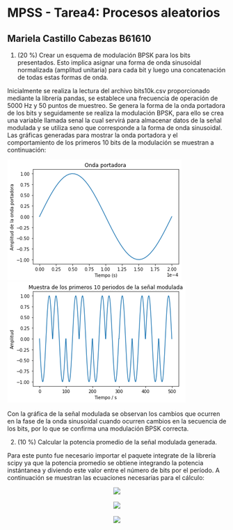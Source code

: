 # MPSS - Tarea4: Procesos aleatorios
## Mariela Castillo Cabezas B61610

1. (20 %) Crear un esquema de modulación BPSK para los bits presentados. Esto implica asignar una forma de onda sinusoidal normalizada (amplitud unitaria) para cada bit y luego una concatenación de todas estas formas de onda.

Inicialmente se realiza la lectura del archivo bits10k.csv proporcionado mediante la librería pandas, se establece una frecuencia de operación de 5000 Hz y 50 puntos de muestreo. Se genera la forma de la onda portadora de los bits y seguidamente se realiza la modulación BPSK, para ello se crea una variable llamada senal la cual servirá para almacenar datos de la señal modulada y se utiliza seno que corresponde a la forma de onda sinusoidal. Las gráficas generadas para mostrar la onda portadora y el comportamiento de los primeros 10 bits de la modulación se muestran a continuación: 

![GitHub Logo](onda.png)          ![GitHub Logo](primerosbits.png)

Con la gráfica de la señal modulada se observan los cambios que ocurren en la fase de la onda sinusoidal cuando ocurren cambios en la secuencia de los bits, por lo que se confirma una modulación BPSK correcta. 

2. (10 %) Calcular la potencia promedio de la señal modulada generada.

Para este punto fue necesario importar el paquete integrate de la librería scipy ya que la potencia promedio se obtiene integrando la potencia instántanea y diviendo este valor entre el número de bits por el período. A continuación se muestran las ecuaciones necesarias para el cálculo: 

<p align="center">
  <img src="https://render.githubusercontent.com/render/math?math=P_{inst} = senal^2">
</p>

<p align="center">
  <img src="https://render.githubusercontent.com/render/math?math=\int \frac{P_{inst}}{N*T} dt">
</p>

<p align="center">
  <img src="https://render.githubusercontent.com/render/math?math=P_{prom} = 0.49000098009997023">  
</p>
